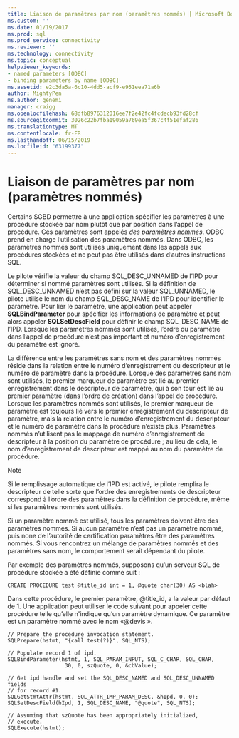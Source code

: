 ```yaml
---
title: Liaison de paramètres par nom (paramètres nommés) | Microsoft Docs
ms.custom: ''
ms.date: 01/19/2017
ms.prod: sql
ms.prod_service: connectivity
ms.reviewer: ''
ms.technology: connectivity
ms.topic: conceptual
helpviewer_keywords:
- named parameters [ODBC]
- binding parameters by name [ODBC]
ms.assetid: e2c3da5a-6c10-4dd5-acf9-e951eea71a6b
author: MightyPen
ms.author: genemi
manager: craigg
ms.openlocfilehash: 68dfb8976312016ee7f2e42fc4fcdecb93fd28cf
ms.sourcegitcommit: 3026c22b7fba19059a769ea5f367c4f51efaf286
ms.translationtype: MT
ms.contentlocale: fr-FR
ms.lasthandoff: 06/15/2019
ms.locfileid: "63199377"
---
```

# <a name="binding-parameters-by-name-named-parameters"></a>Liaison de paramètres par nom (paramètres nommés)
Certains SGBD permettre à une application spécifier les paramètres à une procédure stockée par nom plutôt que par position dans l’appel de procédure. Ces paramètres sont appelés *des paramètres nommés*. ODBC prend en charge l’utilisation des paramètres nommés. Dans ODBC, les paramètres nommés sont utilisés uniquement dans les appels aux procédures stockées et ne peut pas être utilisés dans d’autres instructions SQL.  
  
 Le pilote vérifie la valeur du champ SQL_DESC_UNNAMED de l’IPD pour déterminer si nommé paramètres sont utilisés. Si la définition de SQL_DESC_UNNAMED n’est pas défini sur la valeur SQL_UNNAMED, le pilote utilise le nom du champ SQL_DESC_NAME de l’IPD pour identifier le paramètre. Pour lier le paramètre, une application peut appeler **SQLBindParameter** pour spécifier les informations de paramètre et peut alors appeler **SQLSetDescField** pour définir le champ SQL_DESC_NAME de l’IPD. Lorsque les paramètres nommés sont utilisés, l’ordre du paramètre dans l’appel de procédure n’est pas important et numéro d’enregistrement du paramètre est ignoré.  
  
 La différence entre les paramètres sans nom et des paramètres nommés réside dans la relation entre le numéro d’enregistrement du descripteur et le numéro de paramètre dans la procédure. Lorsque des paramètres sans nom sont utilisés, le premier marqueur de paramètre est lié au premier enregistrement dans le descripteur de paramètre, qui à son tour est lié au premier paramètre (dans l’ordre de création) dans l’appel de procédure. Lorsque les paramètres nommés sont utilisés, le premier marqueur de paramètre est toujours lié vers le premier enregistrement du descripteur de paramètre, mais la relation entre le numéro d’enregistrement du descripteur et le numéro de paramètre dans la procédure n’existe plus. Paramètres nommés n’utilisent pas le mappage de numéro d’enregistrement de descripteur à la position du paramètre de procédure ; au lieu de cela, le nom d’enregistrement de descripteur est mappé au nom du paramètre de procédure.  
  
> [!NOTE]  
>  Si le remplissage automatique de l’IPD est activé, le pilote remplira le descripteur de telle sorte que l’ordre des enregistrements de descripteur correspond à l’ordre des paramètres dans la définition de procédure, même si les paramètres nommés sont utilisés.  
  
 Si un paramètre nommé est utilisé, tous les paramètres doivent être des paramètres nommés. Si aucun paramètre n’est pas un paramètre nommé, puis none de l’autorité de certification paramètres être des paramètres nommés. Si vous rencontrez un mélange de paramètres nommés et des paramètres sans nom, le comportement serait dépendant du pilote.  
  
 Par exemple des paramètres nommés, supposons qu’un serveur SQL de procédure stockée a été définie comme suit :  
  
```  
CREATE PROCEDURE test @title_id int = 1, @quote char(30) AS <blah>  
```  
  
 Dans cette procédure, le premier paramètre, @title_id, a la valeur par défaut de 1. Une application peut utiliser le code suivant pour appeler cette procédure telle qu’elle n'indique qu’un paramètre dynamique. Ce paramètre est un paramètre nommé avec le nom «\@devis ».  
  
```  
// Prepare the procedure invocation statement.  
SQLPrepare(hstmt, "{call test(?)}", SQL_NTS);  
  
// Populate record 1 of ipd.  
SQLBindParameter(hstmt, 1, SQL_PARAM_INPUT, SQL_C_CHAR, SQL_CHAR,  
                  30, 0, szQuote, 0, &cbValue);  
  
// Get ipd handle and set the SQL_DESC_NAMED and SQL_DESC_UNNAMED fields  
// for record #1.  
SQLGetStmtAttr(hstmt, SQL_ATTR_IMP_PARAM_DESC, &hIpd, 0, 0);  
SQLSetDescField(hIpd, 1, SQL_DESC_NAME, "@quote", SQL_NTS);  
  
// Assuming that szQuote has been appropriately initialized,  
// execute.  
SQLExecute(hstmt);  
```
